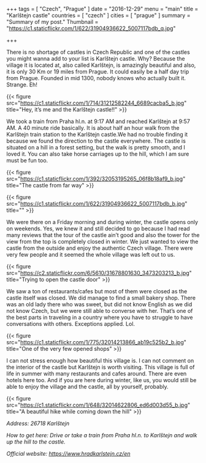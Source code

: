 +++
tags = [ "Czech", "Prague" ]
date = "2016-12-29"
menu = "main"
title = "Karlštejn castle"
countries = [ "czech" ]
cities = [ "prague" ]
summary = "Summary of my post."
Thumbnail = "https://c1.staticflickr.com/1/622/31904936622_5007117bdb_q.jpg"

+++

There is no shortage of castles in Czech Republic and one of the castles you might wanna add to your list is Karlštejn castle. Why? Because the village it is located at, also called Karlštejn, is amazingly beautiful and also, it is only 30 Km or 19 miles from Prague. It could easily be a half day trip from Prague. Founded in mid 1300, nobody knows who actually built it. Strange. Eh!

{{< figure src="https://c1.staticflickr.com/1/714/31212582244_6689cacba5_b.jpg" title="Hey, it’s me and the Karlštejn castle!!" >}}

We took a train from Praha hl.n. at 9:17 AM and reached Karlštejn at 9:57 AM. A 40 minute ride basically. It is about half an hour walk from the Karlštejn train station to the Karlštejn castle.We had no trouble finding it because we found the direction to the castle everywhere. The castle is situated on a hill in a forest setting, but the walk is pretty smooth, and I loved it. You can also take horse carriages up to the hill, which I am sure must be fun too.

{{< figure src="https://c1.staticflickr.com/1/392/32053195265_06f8b18af9_b.jpg" title="The castle from far way" >}}

{{< figure src="https://c1.staticflickr.com/1/622/31904936622_5007117bdb_b.jpg" title="" >}}

We were there on a Friday morning and during winter, the castle opens only on weekends. Yes, we knew it and still decided to go because I had read many reviews that the tour of the castle ain’t good and also the tower for the view from the top is completely closed in winter. We just wanted to view the castle from the outside and enjoy the authentic Czech village. There were very few people and it seemed the whole village was left out to us.

{{< figure src="https://c2.staticflickr.com/6/5610/31678801630_3473203213_b.jpg" title="Trying to open the castle door" >}}

We saw a ton of restaurants/cafes but most of them were closed as the castle itself was closed. We did manage to find a small bakery shop. There was an old lady there who was sweet, but did not know English as we did not know Czech, but we were still able to converse with her. That’s one of the best parts in traveling in a country where you have to struggle to have conversations with others. Exceptions applied. Lol.

{{< figure src="https://c1.staticflickr.com/1/775/32014213866_ab19c525b2_b.jpg" title="One of the very few opened shops" >}}

I can not stress enough how beautiful this village is. I can not comment on the interior of the castle but Karlštejn is worth visiting. This village is full of life in summer with many restaurants and cafes around. There are even hotels here too. And if you are here during winter, like us, you would still be able to enjoy the village and the castle, all by yourself, probably.

{{< figure src="https://c1.staticflickr.com/1/648/32014622806_ed6d003d55_b.jpg" title="A beautiful hike while coming down the hill" >}}

*Address: 26718 Karlštejn*

*How to get here: Drive or take a train from Praha hl.n. to Karlštejn and walk up the hill to the castle.*

*Official website: https://www.hradkarlstejn.cz/en*
